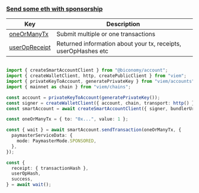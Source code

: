 ### [Send some eth with sponsorship](https://bcnmy.github.io/biconomy-client-sdk/classes/BiconomySmartAccountV2.html#sendTransaction)

| Key                                                                               | Description                                                    |
| --------------------------------------------------------------------------------- | -------------------------------------------------------------- |
| [oneOrManyTx](https://bcnmy.github.io/biconomy-client-sdk/types/Transaction.html) | Submit multiple or one transactions                            |
| [userOpReceipt](https://bcnmy.github.io/biconomy-client-sdk/types/UserOpReceipt)  | Returned information about your tx, receipts, userOpHashes etc |

```typescript

import { createSmartAccountClient } from "@biconomy/account";
import { createWalletClient, http, createPublicClient } from "viem";
import { privateKeyToAccount, generatePrivateKey } from "viem/accounts";
import { mainnet as chain } from "viem/chains";

const account = privateKeyToAccount(generatePrivateKey());
const signer = createWalletClient({ account, chain, transport: http() });
const smartAccount = await createSmartAccountClient({ signer, bundlerUrl, paymasterUrl }); // Retrieve bundler and pymaster urls from dashboard

const oneOrManyTx = { to: "0x...", value: 1 };

const { wait } = await smartAccount.sendTransaction(oneOrManyTx, {
  paymasterServiceData: {
    mode: PaymasterMode.SPONSORED,
  },
});

const {
  receipt: { transactionHash },
  userOpHash,
  success,
} = await wait();
```
